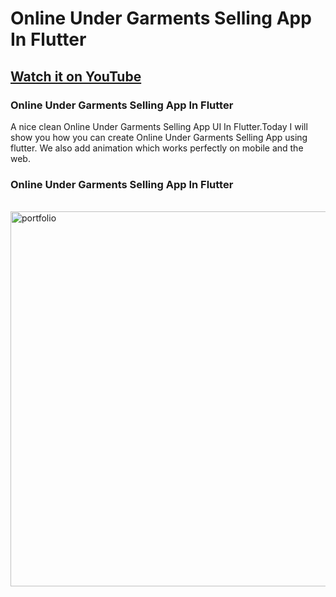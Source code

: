# Online Under  Garments Selling App In Flutter

## [Watch it on YouTube](https://youtu.be/ubc1sEP79k0)

### Online Under  Garments Selling App In Flutter

A nice clean Online Under  Garments Selling App UI In Flutter.Today I will show you how you can create Online Under  Garments Selling App using flutter. We also add animation which works perfectly on mobile and the web.

### Online Under  Garments Selling App In Flutter

<br>
<img src="https://user-images.githubusercontent.com/65107679/128835823-86c473a6-c047-4f62-8638-18eb6ed4d524.png" alt="portfolio" width="600">
